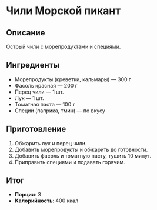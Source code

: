 # Чили Морской пикант

## Описание
Острый чили с морепродуктами и специями.

## Ингредиенты
- Морепродукты (креветки, кальмары) — 300 г  
- Фасоль красная — 200 г  
- Перец чили — 1 шт.  
- Лук — 1 шт.  
- Томатная паста — 100 г  
- Специи (паприка, тмин) — по вкусу

## Приготовление
1. Обжарить лук и перец чили.  
2. Добавить морепродукты и обжарить до готовности.  
3. Добавить фасоль и томатную пасту, тушить 10 минут.  
4. Приправить специями и подавать горячим.

## Итог
- **Порции**: 3
- **Калорийность**: 400 ккал
